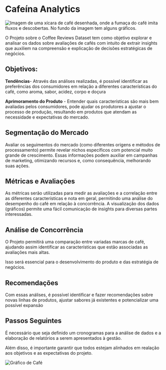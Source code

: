# Cafeína Analytics

<img src="docs/assets/images/cafeina_Analytics.webp" alt="Imagem de uma xícara de café desenhada, onde a fumaça do café imita fluxos e descobertas. No fundo da imagem tem alguns gráficos." />
 

O Projeto sobre o Coffee Reviews Dataset tem como objetivo explorar e analisar os dados sobre avaliações de cafés com intuito de extrair insights que auxiliem na compreensão e explicação de decisões estratégicas de negócios.

## Objetivos:


**Tendências**- Através das análises realizadas, é possível identificar as preferências dos consumidores em relação a diferentes características do café, como aroma, sabor, acidez, corpo e doçura

**Aprimoramento do Produto** - Entender quais características são mais bem avaliadas pelos consumidores, pode ajudar os produtores a ajustar o processo de produção, resultando em produtos que atendam as necessidade e expectativas do mercado.



## Segmentação do Mercado

Avaliar os seguimentos do mercado (como diferentes origens e métodos de processamento) permite revelar nichos específicos com potencial muito grande de crescimento. Essas informações podem auxiliar em campanhas de marketing, otimizando recursos e, como consequência, melhorando suas ações.


## Métricas e Avaliações


As métricas serão utilizadas para medir as avaliações e a correlação entre as diferentes  características e nota em geral, permitindo uma análise do desempenho do café em relação à concorrência.
A visualização dos dados (gráficos) permite uma fácil comunicação de insights para diversas partes interessadas.


## Análise de Concorrência


O Projeto permitirá uma comparação entre variadas marcas de café, ajudando assim identificar as características que estão associadas as avaliações mais altas.

Isso será essencial para o desenvolvimento do produto e das estratégia de negócios.


## Recomendações


Com essas análises, é possível identificar e fazer recomendações sobre novas linhas de produtos, ajustar sabores já existentes e potencializar uma possível expansão

## Passos Seguintes

É necessário que seja definido um cronogramas para a análise de dados e a elaboração de relatórios a serem apresentados à gestão.

Além disso, é importante garantir que todos estejam alinhados em realação aos objetivos e as expectativas do projeto.



![Gráfico de Café](Cafeína%20Analytics.png)